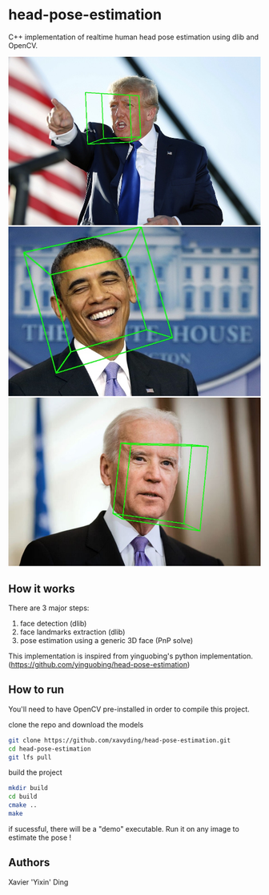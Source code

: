 # head-pose-estimation

C++ implementation of realtime human head pose estimation using dlib and OpenCV. 

![demo](example/output1.jpg)
![demo](example/output2.jpg)
![demo](example/output3.jpg)


## How it works
There are 3 major steps:

1. face detection (dlib)
2. face landmarks extraction (dlib)
3. pose estimation using a generic 3D face (PnP solve)

This implementation is inspired from yinguobing's python implementation. (https://github.com/yinguobing/head-pose-estimation)


## How to run
You'll need to have OpenCV pre-installed in order to compile this project.

clone the repo and download the models
```bash
git clone https://github.com/xavyding/head-pose-estimation.git
cd head-pose-estimation
git lfs pull
```

build the project
```bash
mkdir build
cd build
cmake ..
make
```

if sucessful, there will be a "demo" executable. Run it on any image to estimate the pose !


## Authors
Xavier 'Yixin' Ding

